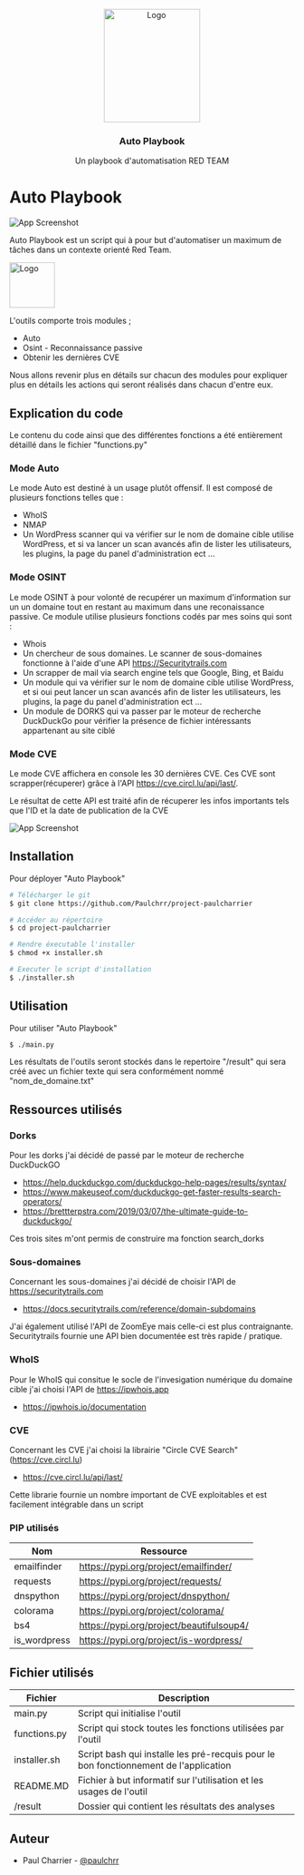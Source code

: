 
<br />
<div align="center">
  <a href="https://github.com/Paulchrr/project-paulcharrier">
    <img src="https://studl.com/assets/uploads/logo_ecoles/420/photo58d909424ebfa1.57301377.png" alt="Logo" width="170" height="200">
  </a>

 
  
  <h3 align="center">Auto Playbook</h3>

  <p align="center">
    Un playbook d'automatisation RED TEAM
    <br />

  </p>
</div>





# Auto Playbook

![App Screenshot](https://user-images.githubusercontent.com/100359031/227722134-cdb78a34-8be4-45b3-b5f2-df3671d0249f.png)

Auto Playbook est un script qui à pour but d'automatiser un maximum de tâches dans un contexte orienté Red Team.

  <a href="https://github.com/Paulchrr/project-paulcharrier">
    <img src="https://user-images.githubusercontent.com/100359031/227740568-4466d3c9-1e51-4295-a726-20bcfa511ef6.png" alt="Logo" width="80" height="80">
  </a>

L'outils comporte trois modules ;
- Auto
- Osint - Reconnaissance passive
- Obtenir les dernières CVE

Nous allons revenir plus en détails sur chacun des modules pour expliquer plus en détails les actions qui seront réalisés dans chacun d'entre eux.

## Explication du code 

Le contenu du code ainsi que des différentes fonctions a été entièrement détaillé dans le fichier "functions.py"

### Mode Auto

Le mode Auto est destiné à un usage plutôt offensif.
Il est composé de plusieurs fonctions telles que :

- WhoIS
- NMAP
- Un WordPress scanner qui va vérifier sur le nom de domaine cible utilise WordPress, et si va lancer un scan avancés afin de lister les utilisateurs, les plugins, la page du panel d'administration ect ...

### Mode OSINT

Le mode OSINT à pour volonté de recupérer un maximum d'information sur un un domaine tout en restant au maximum dans une reconaissance passive.
Ce module utilise plusieurs fonctions codés par mes soins qui sont :
- Whois
- Un chercheur de sous domaines. Le scanner de sous-domaines fonctionne à l'aide d'une API https://Securitytrails.com
- Un scrapper de mail via search engine tels que Google, Bing, et Baidu
- Un module qui va vérifier sur le nom de domaine cible utilise WordPress, et si oui peut lancer un scan avancés afin de lister les utilisateurs, les plugins, la page du panel d'administration ect ...
- Un module de DORKS qui va passer par le moteur de recherche DuckDuckGo pour vérifier la présence de fichier intéressants appartenant au site ciblé



### Mode CVE

Le mode CVE affichera en console les 30 dernières CVE.
Ces CVE sont scrapper(récuperer) grâce à l'API https://cve.circl.lu/api/last/.

Le résultat de cette API est traité afin de récuperer les infos importants tels que l'ID et la date de publication de la CVE

![App Screenshot](https://user-images.githubusercontent.com/100359031/227724013-f67377ef-24bd-47a4-9d7a-1c8ef2e73a6c.png)
## Installation

Pour déployer "Auto Playbook"

```bash
# Télécharger le git
$ git clone https://github.com/Paulchrr/project-paulcharrier

# Accéder au répertoire
$ cd project-paulcharrier

# Rendre éxecutable l'installer
$ chmod +x installer.sh

# Executer le script d'installation
$ ./installer.sh
```

## Utilisation

Pour utiliser "Auto Playbook"

```bash
$ ./main.py
```

Les résultats de l'outils seront stockés dans le repertoire "/result" qui sera créé avec un fichier texte qui sera conformément nommé "nom_de_domaine.txt"


## Ressources utilisés

### Dorks
Pour les dorks j'ai décidé de passé par le moteur de recherche DuckDuckGO
- https://help.duckduckgo.com/duckduckgo-help-pages/results/syntax/
- https://www.makeuseof.com/duckduckgo-get-faster-results-search-operators/
- https://brettterpstra.com/2019/03/07/the-ultimate-guide-to-duckduckgo/

Ces trois sites m'ont permis de construire ma fonction search_dorks
### Sous-domaines
Concernant les sous-domaines j'ai décidé de choisir l'API de https://securitytrails.com 

- https://docs.securitytrails.com/reference/domain-subdomains

J'ai également utilisé l'API de ZoomEye mais celle-ci est plus contraignante.
Securitytrails fournie une API bien documentée est très rapide / pratique.
### WhoIS

Pour le WhoIS qui consitue le socle de l'invesigation numérique du domaine cible j'ai choisi l'API de https://ipwhois.app

- https://ipwhois.io/documentation

### CVE

Concernant les CVE j'ai choisi la librairie "Circle CVE Search" (https://cve.circl.lu)

- https://cve.circl.lu/api/last/

Cette librarie fournie un nombre important de CVE exploitables et est facilement intégrable dans un script

### PIP utilisés


| Nom          | Ressource                                                              |
| ----------------- | ------------------------------------------------------------------ |
| emailfinder | https://pypi.org/project/emailfinder/ |
| requests| https://pypi.org/project/requests/|
| dnspython| https://pypi.org/project/dnspython/ |
| colorama | https://pypi.org/project/colorama/ |
| bs4 | https://pypi.org/project/beautifulsoup4/ |
| is_wordpress | https://pypi.org/project/is-wordpress/ |


## Fichier utilisés

| Fichier           | Description                                                              |
| ----------------- | ------------------------------------------------------------------ |
| main.py | Script qui initialise l'outil |
| functions.py| Script qui stock toutes les fonctions utilisées par l'outil|
| installer.sh| Script bash qui installe les pré-recquis pour le bon fonctionnement de l'application |
| README.MD | Fichier à but informatif sur l'utilisation et les usages de l'outil |
| /result | Dossier qui contient les résultats des analyses |



## Auteur

- Paul Charrier - [@paulchrr](https://www.github.com/paulchrr)


